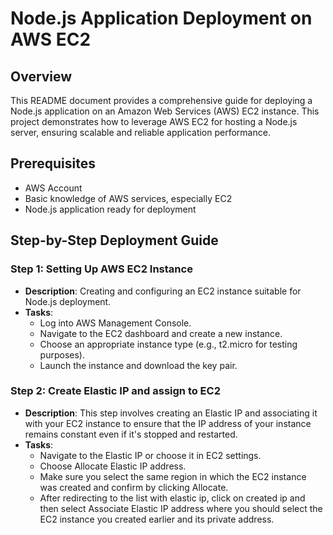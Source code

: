# Node.js Application Deployment on AWS EC2

## Overview

This README document provides a comprehensive guide for deploying a Node.js application on an Amazon Web Services (AWS) EC2 instance. This project demonstrates how to leverage AWS EC2 for hosting a Node.js server, ensuring scalable and reliable application performance.

## Prerequisites

- AWS Account
- Basic knowledge of AWS services, especially EC2
- Node.js application ready for deployment

## Step-by-Step Deployment Guide

### Step 1: Setting Up AWS EC2 Instance
- **Description**: Creating and configuring an EC2 instance suitable for Node.js deployment.
- **Tasks**:
  - Log into AWS Management Console.
  - Navigate to the EC2 dashboard and create a new instance.
  - Choose an appropriate instance type (e.g., t2.micro for testing purposes).
  - Launch the instance and download the key pair.
 
### Step 2: Create Elastic IP and assign to EC2
- **Description**: This step involves creating an Elastic IP and associating it with your EC2 instance to ensure that the IP address of your instance remains constant even if it's stopped and restarted.
- **Tasks**:
  - Navigate to the Elastic IP or choose it in EC2 settings.
  - Choose Allocate Elastic IP address.
  - Make sure you select the same region in which the EC2 instance was created and confirm by clicking Allocate.
  - After redirecting to the list with elastic ip, click on created ip and then select Associate Elastic IP address where you should select the EC2 instance you created earlier and its private address.

